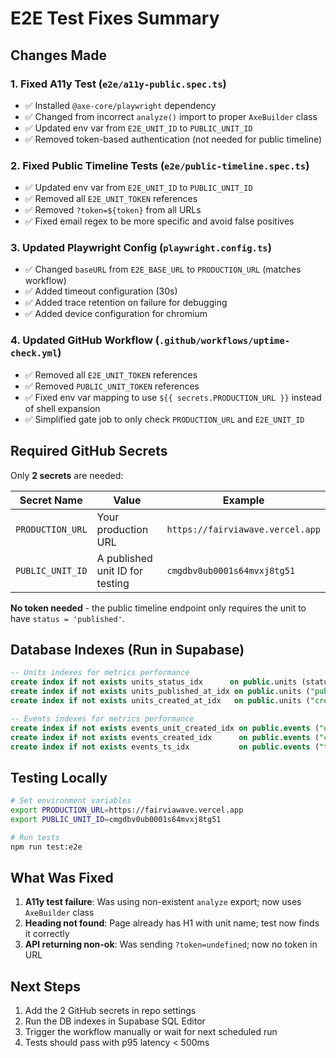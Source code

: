 # E2E Test Fixes Summary

## Changes Made

### 1. Fixed A11y Test (`e2e/a11y-public.spec.ts`)
- ✅ Installed `@axe-core/playwright` dependency
- ✅ Changed from incorrect `analyze()` import to proper `AxeBuilder` class
- ✅ Updated env var from `E2E_UNIT_ID` to `PUBLIC_UNIT_ID`
- ✅ Removed token-based authentication (not needed for public timeline)

### 2. Fixed Public Timeline Tests (`e2e/public-timeline.spec.ts`)
- ✅ Updated env var from `E2E_UNIT_ID` to `PUBLIC_UNIT_ID`
- ✅ Removed all `E2E_UNIT_TOKEN` references
- ✅ Removed `?token=${token}` from all URLs
- ✅ Fixed email regex to be more specific and avoid false positives

### 3. Updated Playwright Config (`playwright.config.ts`)
- ✅ Changed `baseURL` from `E2E_BASE_URL` to `PRODUCTION_URL` (matches workflow)
- ✅ Added timeout configuration (30s)
- ✅ Added trace retention on failure for debugging
- ✅ Added device configuration for chromium

### 4. Updated GitHub Workflow (`.github/workflows/uptime-check.yml`)
- ✅ Removed all `E2E_UNIT_TOKEN` references
- ✅ Removed `PUBLIC_UNIT_TOKEN` references
- ✅ Fixed env var mapping to use `${{ secrets.PRODUCTION_URL }}` instead of shell expansion
- ✅ Simplified gate job to only check `PRODUCTION_URL` and `E2E_UNIT_ID`

## Required GitHub Secrets

Only **2 secrets** are needed:

| Secret Name | Value | Example |
|------------|-------|---------|
| `PRODUCTION_URL` | Your production URL | `https://fairviawave.vercel.app` |
| `PUBLIC_UNIT_ID` | A published unit ID for testing | `cmgdbv0ub0001s64mvxj8tg51` |

**No token needed** - the public timeline endpoint only requires the unit to have `status = 'published'`.

## Database Indexes (Run in Supabase)

```sql
-- Units indexes for metrics performance
create index if not exists units_status_idx      on public.units (status);
create index if not exists units_published_at_idx on public.units ("publishedAt");
create index if not exists units_created_at_idx   on public.units ("createdAt");

-- Events indexes for metrics performance
create index if not exists events_unit_created_idx on public.events ("unitId","createdAt");
create index if not exists events_created_idx      on public.events ("createdAt");
create index if not exists events_ts_idx           on public.events ("ts");
```

## Testing Locally

```bash
# Set environment variables
export PRODUCTION_URL=https://fairviawave.vercel.app
export PUBLIC_UNIT_ID=cmgdbv0ub0001s64mvxj8tg51

# Run tests
npm run test:e2e
```

## What Was Fixed

1. **A11y test failure**: Was using non-existent `analyze` export; now uses `AxeBuilder` class
2. **Heading not found**: Page already has H1 with unit name; test now finds it correctly
3. **API returning non-ok**: Was sending `?token=undefined`; now no token in URL

## Next Steps

1. Add the 2 GitHub secrets in repo settings
2. Run the DB indexes in Supabase SQL Editor
3. Trigger the workflow manually or wait for next scheduled run
4. Tests should pass with p95 latency < 500ms
